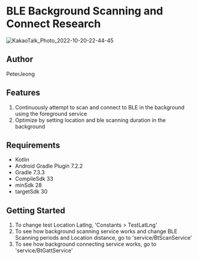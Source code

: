 <h1>BLE Background Scanning and Connect Research</h1>

![KakaoTalk_Photo_2022-10-20-22-44-45](https://user-images.githubusercontent.com/42525347/196965680-12cdba04-9a77-404e-b99e-242d72bab41c.jpeg)


Author
-------------------
PeterJeong

Features
--------
1. Continuously attempt to scan and connect to BLE in the background using the foreground service
2. Optimize by setting location and ble scanning duration in the background

Requirements
-------------------
- Kotlin
- Android Gradle Plugin 7.2.2
- Gradle 7.3.3
- CompileSdk 33
- minSdk 28
- targetSdk 30

Getting Started
--------
1. To change test Location Latlng, 'Constants > TestLatLng' 
2. To see how background scanning service works and change BLE Scanning periods and Location distance, go to 'service/BtScanService'
3. To see how background connecting service works, go to 'service/BtGattService'
